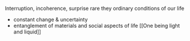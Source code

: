 Interruption, incoherence, surprise rare they ordinary conditions of our life
* constant change & uncertainty
* entanglement of materials and social aspects of life
[[One being light and liquid]]